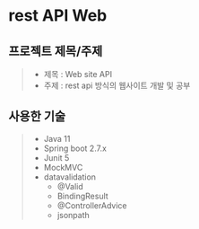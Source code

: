 # rest API Web

## 프로젝트 제목/주제
> - 제목 : Web site API
> - 주제 : rest api 방식의 웹사이트 개발 및 공부

## 사용한 기술
> - Java 11
> - Spring boot 2.7.x
> - Junit 5
> - MockMVC
> - datavalidation
>   - @Valid
>   - BindingResult
>   - @ControllerAdvice
>   - jsonpath
